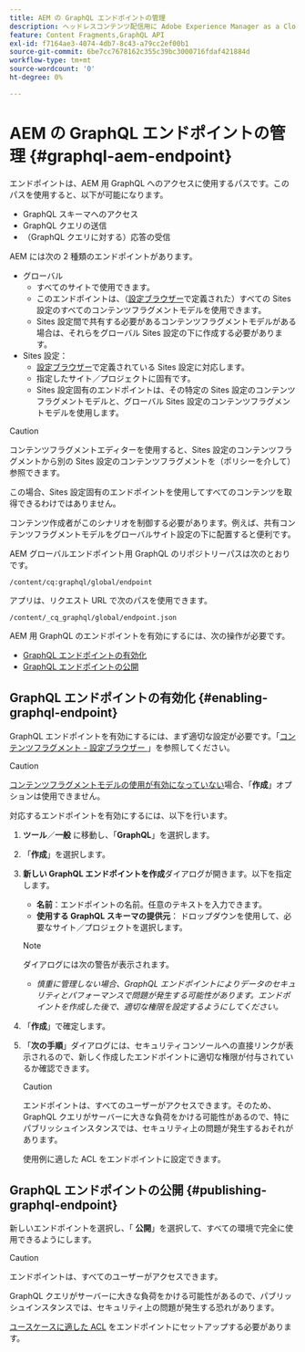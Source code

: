 ```yaml
---
title: AEM の GraphQL エンドポイントの管理
description: ヘッドレスコンテンツ配信用に Adobe Experience Manager as a Cloud Service の GraphQL エンドポイントを管理する方法を説明します。
feature: Content Fragments,GraphQL API
exl-id: f7164ae3-4074-4db7-8c43-a79cc2ef00b1
source-git-commit: 6be7cc7678162c355c39bc3000716fdaf421884d
workflow-type: tm+mt
source-wordcount: '0'
ht-degree: 0%

---
```


# AEM の GraphQL エンドポイントの管理 {#graphql-aem-endpoint}

エンドポイントは、AEM 用 GraphQL へのアクセスに使用するパスです。このパスを使用すると、以下が可能になります。

* GraphQL スキーマへのアクセス
* GraphQL クエリの送信
* （GraphQL クエリに対する）応答の受信

AEM には次の 2 種類のエンドポイントがあります。

* グローバル
   * すべてのサイトで使用できます。
   * このエンドポイントは、（[設定ブラウザー](/help/sites-cloud/administering/content-fragments/content-fragments-configuration-browser.md#enable-content-fragment-functionality-in-configuration-browser)で定義された）すべての Sites 設定のすべてのコンテンツフラグメントモデルを使用できます。
   * Sites 設定間で共有する必要があるコンテンツフラグメントモデルがある場合は、それらをグローバル Sites 設定の下に作成する必要があります。
* Sites 設定：
   * [設定ブラウザー](/help/sites-cloud/administering/content-fragments/content-fragments-configuration-browser.md#enable-content-fragment-functionality-in-configuration-browser)で定義されている Sites 設定に対応します。
   * 指定したサイト／プロジェクトに固有です。
   * Sites 設定固有のエンドポイントは、その特定の Sites 設定のコンテンツフラグメントモデルと、グローバル Sites 設定のコンテンツフラグメントモデルを使用します。

>[!CAUTION]
>
>コンテンツフラグメントエディターを使用すると、Sites 設定のコンテンツフラグメントから別の Sites 設定のコンテンツフラグメントを（ポリシーを介して）参照できます。
>
>この場合、Sites 設定固有のエンドポイントを使用してすべてのコンテンツを取得できるわけではありません。
>
>コンテンツ作成者がこのシナリオを制御する必要があります。例えば、共有コンテンツフラグメントモデルをグローバルサイト設定の下に配置すると便利です。

AEM グローバルエンドポイント用 GraphQL のリポジトリーパスは次のとおりです。

`/content/cq:graphql/global/endpoint`

アプリは、リクエスト URL で次のパスを使用できます。

`/content/_cq_graphql/global/endpoint.json`

AEM 用 GraphQL のエンドポイントを有効にするには、次の操作が必要です。

* [GraphQL エンドポイントの有効化](#enabling-graphql-endpoint)
* [GraphQL エンドポイントの公開](#publishing-graphql-endpoint)

## GraphQL エンドポイントの有効化 {#enabling-graphql-endpoint}

GraphQL エンドポイントを有効にするには、まず適切な設定が必要です。「[コンテンツフラグメント - 設定ブラウザー ](/help/sites-cloud/administering/content-fragments/content-fragments-configuration-browser.md)」を参照してください。

>[!CAUTION]
>
>[コンテンツフラグメントモデルの使用が有効になっていない](/help/sites-cloud/administering/content-fragments/content-fragments-configuration-browser.md)場合、「**作成**」オプションは使用できません。

対応するエンドポイントを有効にするには、以下を行います。

1. **ツール**／**一般** に移動し、「**GraphQL**」を選択します。
1. 「**作成**」を選択します。
1. **新しい GraphQL エンドポイントを作成**&#x200B;ダイアログが開きます。以下を指定します。
   * **名前**：エンドポイントの名前。任意のテキストを入力できます。
   * **使用する GraphQL スキーマの提供元**： ドロップダウンを使用して、必要なサイト／プロジェクトを選択します。

   >[!NOTE]
   >
   >ダイアログには次の警告が表示されます。
   >
   >* *慎重に管理しない場合、GraphQL エンドポイントによりデータのセキュリティとパフォーマンスで問題が発生する可能性があります。エンドポイントを作成した後で、適切な権限を設定するようにしてください。*


1. 「**作成**」で確定します。
1. 「**次の手順**」ダイアログには、セキュリティコンソールへの直接リンクが表示されるので、新しく作成したエンドポイントに適切な権限が付与されているか確認できます。

   >[!CAUTION]
   >
   >エンドポイントは、すべてのユーザーがアクセスできます。そのため、GraphQL クエリがサーバーに大きな負荷をかける可能性があるので、特にパブリッシュインスタンスでは、セキュリティ上の問題が発生するおそれがあります。
   >
   >使用例に適した ACL をエンドポイントに設定できます。

## GraphQL エンドポイントの公開 {#publishing-graphql-endpoint}

新しいエンドポイントを選択し、「 **公開**」を選択して、すべての環境で完全に使用できるようにします。

>[!CAUTION]
>
>エンドポイントは、すべてのユーザーがアクセスできます。
>
>GraphQL クエリがサーバーに大きな負荷をかける可能性があるので、パブリッシュインスタンスでは、セキュリティ上の問題が発生する恐れがあります。
>
>[ユースケースに適した ACL](/help/headless/security/permissions.md) をエンドポイントにセットアップする必要があります。
